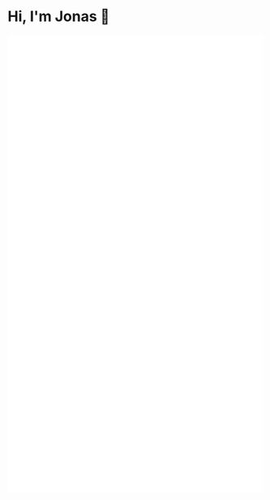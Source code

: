 # Hi, I'm Jonas 👋

[<img src="https://github.com/jonasmcferreira/jonasmcferreira/blob/master/github-metrics.svg" alt="Metrics">](https://jonasmcferreira.github.io/)